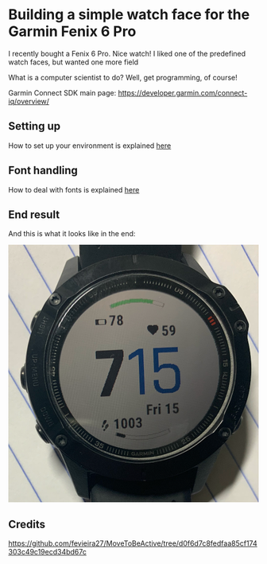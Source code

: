 # Building a simple watch face for the Garmin Fenix 6 Pro
I recently bought a Fenix 6 Pro. Nice watch!
I liked one of the predefined watch faces, but wanted one more field

What is a computer scientist to do? Well, get programming, of course!

Garmin Connect SDK main page: https://developer.garmin.com/connect-iq/overview/

## Setting up
How to set up your environment is explained [here](docs/setup.md)

## Font handling
How to deal with fonts is explained [here](docs/font-handling.md)

## End result
And this is what it looks like in the end:

![](docs/images/result.png)

## Credits
https://github.com/fevieira27/MoveToBeActive/tree/d0f6d7c8fedfaa85cf174303c49c19ecd34bd67c
